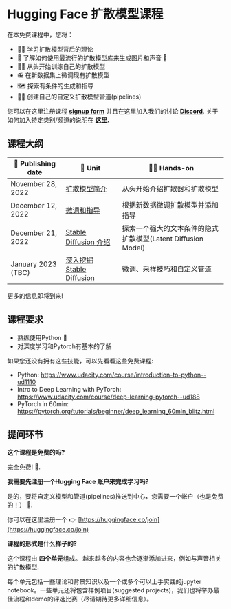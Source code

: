 # Hugging Face 扩散模型课程

在本免费课程中，您将：
- 👩‍🎓 学习扩散模型背后的理论
- 🧨 了解如何使用最流行的扩散模型库来生成图片和声音 🤗 
- 🏋️‍♂️ 从头开始训练自己的扩散模型
- 📻 在新数据集上微调现有扩散模型
- 🗺 探索有条件的生成和指导
- 🧑‍🔬 创建自己的自定义扩散模型管道(pipelines)


您可以在这里注册课程 **[signup form](https://huggingface.us17.list-manage.com/subscribe?u=7f57e683fa28b51bfc493d048&id=ef963b4162)** 并且在这里加入我们的讨论 **[Discord](https://discord.gg/aYka4Yhff9)**. 关于如何加入特定类别/频道的说明在 **[这里.](https://discord.com/channels/879548962464493619/1014509271255367701)**

## 课程大纲

| 📆 Publishing date  | 📘 Unit           | 👩‍💻 Hands-on |
|---------------|----------------------------------------------------------|----------------------------------------------------------------------------------------------------------|
| November 28, 2022  | [扩散模型简介](https://github.com/darcula1993/diffusion-models-class-CN/tree/main/unit1)| 从头开始介绍扩散器和扩散模型 |
| December 12, 2022  | [微调和指导](https://github.com/darcula1993/diffusion-models-class-CN/tree/main/unit2) | 根据新数据微调扩散模型并添加指导 |
| December 21, 2022  | [Stable Diffusion 介绍](https://github.com/darcula1993/diffusion-models-class-CN/tree/main/unit3) | 探索一个强大的文本条件的隐式扩散模型(Latent Diffusion Model) |
| January 2023 (TBC)  | [深入挖掘 Stable Diffusion](https://github.com/darcula1993/diffusion-models-class-CN/tree/main/unit4)| 微调、采样技巧和自定义管道 |

更多的信息即将到来!


## 课程要求
- 熟练使用Python 🐍
- 对深度学习和Pytorch有基本的了解

如果您还没有拥有这些技能，可以先看看这些免费课程:
- Python: https://www.udacity.com/course/introduction-to-python--ud1110
- Intro to Deep Learning with PyTorch: https://www.udacity.com/course/deep-learning-pytorch--ud188
- PyTorch in 60min: https://pytorch.org/tutorials/beginner/deep_learning_60min_blitz.html

## 提问环节
**这个课程是免费的吗?**

完全免费! 🥳.


**我需要先注册一个Hugging Face 账户来完成学习吗?**

是的，要将自定义模型和管道(pipelines)推送到中心，您需要一个帐户（也是免费的！） 🤗.

你可以在这里注册一个 👉 [https://huggingface.co/join](https://huggingface.co/join)


**课程的形式是什么样子的?**

这个课程由 **四个单元**组成。 越来越多的内容也会逐渐添加进来，例如与声音相关的扩散模型. 

每个单元包括一些理论和背景知识以及一个或多个可以上手实践的jupyter notebook。一些单元还将包含样例项目(suggested projects)，我们也将举办最佳流程和demo的评选比赛（尽请期待更多详细信息）。
